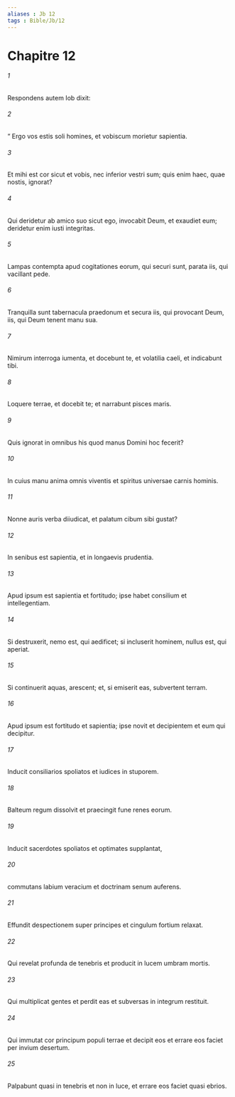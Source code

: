 ```yaml
---
aliases : Jb 12
tags : Bible/Jb/12
---
```


# Chapitre 12

###### 1
Respondens autem Iob dixit:
###### 2
“ Ergo vos estis soli homines, et vobiscum morietur sapientia.
###### 3
Et mihi est cor sicut et vobis, nec inferior vestri sum; quis enim haec, quae nostis, ignorat?
###### 4
Qui deridetur ab amico suo sicut ego, invocabit Deum, et exaudiet eum; deridetur enim iusti integritas.
###### 5
Lampas contempta apud cogitationes eorum, qui securi sunt, parata iis, qui vacillant pede.
###### 6
Tranquilla sunt tabernacula praedonum et secura iis, qui provocant Deum, iis, qui Deum tenent manu sua.
###### 7
Nimirum interroga iumenta, et docebunt te, et volatilia caeli, et indicabunt tibi. 
###### 8
Loquere terrae, et docebit te; et narrabunt pisces maris.
###### 9
Quis ignorat in omnibus his quod manus Domini hoc fecerit?
###### 10
In cuius manu anima omnis viventis et spiritus universae carnis hominis. 
###### 11
Nonne auris verba diiudicat, et palatum cibum sibi gustat?
###### 12
In senibus est sapientia, et in longaevis prudentia.
###### 13
Apud ipsum est sapientia et fortitudo; ipse habet consilium et intellegentiam.
###### 14
Si destruxerit, nemo est, qui aedificet; si incluserit hominem, nullus est, qui aperiat.
###### 15
Si continuerit aquas, arescent; et, si emiserit eas, subvertent terram.
###### 16
Apud ipsum est fortitudo et sapientia; ipse novit et decipientem et eum qui decipitur.
###### 17
Inducit consiliarios spoliatos et iudices in stuporem.
###### 18
Balteum regum dissolvit et praecingit fune renes eorum.
###### 19
Inducit sacerdotes spoliatos et optimates supplantat,
###### 20
commutans labium veracium et doctrinam senum auferens.
###### 21
Effundit despectionem super principes et cingulum fortium relaxat.
###### 22
Qui revelat profunda de tenebris et producit in lucem umbram mortis.
###### 23
Qui multiplicat gentes et perdit eas et subversas in integrum restituit.
###### 24
Qui immutat cor principum populi terrae et decipit eos et errare eos faciet per invium desertum.
###### 25
Palpabunt quasi in tenebris et non in luce, et errare eos faciet quasi ebrios.
